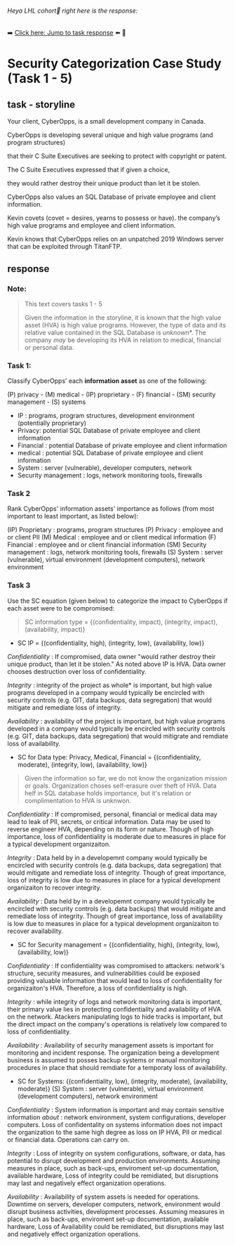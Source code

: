 <!-- Hey fancy seeing you here -->
###### Heya LHL cohort👋 right here is the response:
➡️ [Click here: Jump to task response](#response) ⬅️
🐜
# Security Categorization Case Study (Task 1 - 5)
## task - storyline

Your client, CyberOpps, is a small development company in Canada.

CyberOpps is developing several unique and high value programs (and program structures)

that their C Suite Executives are seeking to protect with copyright or patent.

The C Suite Executives expressed that if given a choice,

they would rather destroy their unique product
than let it be stolen.

CyberOpps also values an SQL Database of private employee and client information.

Kevin covets (covet = desires, yearns to possess or have). the company’s
high value programs and employee and client information.

Kevin knows that CyberOpps relies on
an unpatched 2019 Windows server
that can be exploited through TitanFTP.

## response

### Note:
> This text covers tasks 1 - 5
> 
> Given the information in the storyline, it is known that the high value asset (HVA) is high value programs.
> However, the type of data and its relative value contained in the SQL Database is *unknown**.
> The company *may* be developing its HVA in relation to medical, financial or personal data.

### Task 1:
Classify CyberOpps’ each **information asset** as one of the following:

(P) privacy - (M) medical - (IP) proprietary - (F) financial - (SM) security management - (S) systems

- IP : programs, program structures, development environment (potentially proprietary)
- Privacy: potential SQL Database of private employee and client information
- Financial : potential Database of private employee and client information
- medical : potential SQL Database of private employee and client information
- System : server (vulnerable), developer computers, network
- Security management : logs, network monitoring tools, firewalls

### Task 2
Rank CyberOpps' information assets' importance as follows (from most important to least important, as listed below):

(IP) Proprietary : programs, program structures
(P)  Privacy : employee and or client PII 
(M)  Medical : employee and or client medical information
(F)  Financial : employee and or client financial information
(SM) Security management : logs, network monitoring tools, firewalls
(S)  System : server (vulnerable), virtual environment (development computers), network environment

### Task 3
Use the SC equation (given below) to categorize the impact to CyberOpps if each asset were to be compromised:
> SC information type = {(confidentiality, impact), (integrity, impact), (availability, impact)}

- SC IP = {(confidentiality, high), (integrity, low), (availability, low)}

*Confidentiality* : If compromised, data owner "would rather destroy their unique product, than let it be stolen." As noted above IP is HVA. Data owner chooses destruction over loss of confidentiality. 

*Integrity* : integrity of the project as whole* is important, but high value programs developed in a company would typically be encircled with security controls (e.g. GIT, data backups, data segregation) that would mitigate and remediate loss of integrity. 

*Availability* : availability of the project is important, but high value programs developed in a company would typically be encircled with security controls (e.g. GIT, data backups, data segregation) that would mitigrate and remdiate loss of availability.

- SC for Data type: Privacy, Medical, Financial  = {(confidentiality, moderate), (integrity, low), (availability, low)}
> Given the information so far, we do not know the organization mission or goals. Organization choses self-erasure over theft of HVA.
> Data helf in SQL database holds importance, but it's relation or complimentation to HVA is unknwon.

*Confidentiality* : If compromised, personal, financial or medical data may lead to leak of PII, secrets, or critical information. Data may be used to reverse engineer HVA, depending on its form or nature. Though of high importance, loss of confidentiality is moderate due to measures in place for a typical development organizaiton.

*Integrity* : Data held by in a developemnt company would typically be encircled with security controls (e.g. data backups, data segregation) that would mitigate and remediate loss of integrity. Though of great importance, loss of integrity is low due to measures in place for a typical development organizaiton to recover integrity.

*Availability* : Data held by in a developemnt company would typically be encircled with security controls (e.g. data backups) that would mitigate and remediate loss of integrity. Though of great importance, loss of availability is low due to measures in place for a typical development organizaiton to recover availability.

- SC for Security management = {(confidentiality, high), (integrity, low), (availability, low)}

*Confidentiality* : If confidentiality was compromised to attackers: network's structure, security measures, and vulnerabilities could be exposed providing valuable information that would lead to loss of confidentiality for organizaiton's HVA. Therefore, a loss of confidentiality is high.

*Integrity* : while integrity of logs and network monitoring data is important, their primary value lies in protecting confidentiality and availability of HVA on the network. Atackers manipulating logs to hide tracks is important, but the direct impact on the company's operations is relatively low compared to loss of confidentiality.

*Availability* : Availability of security management assets is important for monitoring and incident response. The organization being a development business is assumed to posses backup systems or manual monitoring procedures in place that should remdiate for a temporaty loss of availability.

- SC for Systems: {(confidentiality, low), (integrity, moderate), (availability, moderate)}
(S)  System : server (vulnerable), virtual environment (development computers), network environment

*Confidentiality* : System information is important and may contain sensitive information *about* : network environment, system configurations, developer computers. Loss of confidentality on systems information does not impact the organization to the same high degree as loss on IP HVA, PII or medical or financial data. Operations can carry on.

*Integrity* : Loss of integrity on system configurations, software, or data, has potential to disrupt development and production environments. Assuming measures in place, such as back-ups, enviroment set-up documentation, available hardware, Loss of integrity could be remidiated, but disruptions may last and negatively effect organization operations.

*Availability* : Availability of system assets is needed for operations. Downtime on servers, developer computers, network, environment would disrupt business activities, development processes. Assuming measures in place, such as back-ups, enviroment set-up documentation, available hardware, Loss of Availability could be remidiated, but disruptions may last and negatively effect organization operations.



